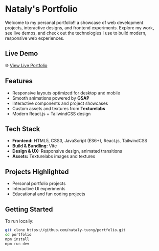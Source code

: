 # Nataly's Portfolio

Welcome to my personal portfolio!! a showcase of web development projects, interactive designs, and frontend experiments. Explore my work, see live demos, and check out the technologies I use to build modern, responsive web experiences.

## Live Demo

🌐 [View Live Portfolio](https://portfolio-nine-topaz-66.vercel.app/)

## Features

- Responsive layouts optimized for desktop and mobile
- Smooth animations powered by **GSAP**
- Interactive components and project showcases
- Custom assets and textures from **Texturelabs**
- Modern React.js + TailwindCSS design

## Tech Stack

- **Frontend:** HTML5, CSS3, JavaScript (ES6+), React.js, TailwindCSS
- **Build & Bundling:** Vite
- **Design & UX:** Responsive design, animated transitions
- **Assets:** Texturelabs images and textures

## Projects Highlighted

- Personal portfolio projects
- Interactive UI experiments
- Educational and fun coding projects

## Getting Started

To run locally:

```bash
git clone https://github.com/nataly-tuong/portfolio.git
cd portfolio
npm install
npm run dev
```
